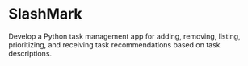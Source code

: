 # SlashMark
 Develop a Python task management app for adding, removing, listing, prioritizing, and receiving task recommendations based on task descriptions.
